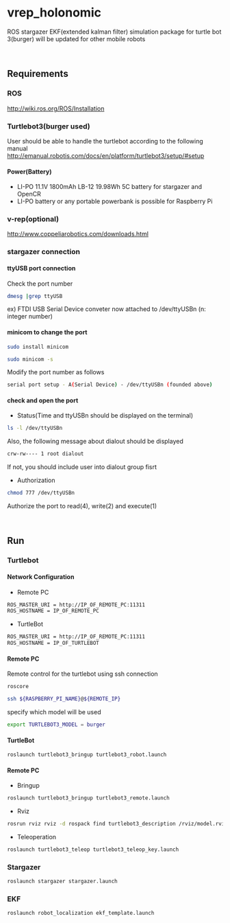 # vrep_holonomic

ROS stargazer EKF(extended kalman filter) simulation package for turtle bot 3(burger)
will be updated for other mobile robots

<br/>

## Requirements

### ROS
http://wiki.ros.org/ROS/Installation

### Turtlebot3(burger used)
User should be able to handle the turtlebot according to the following manual
http://emanual.robotis.com/docs/en/platform/turtlebot3/setup/#setup

#### Power(Battery)
- LI-PO 11.1V 1800mAh LB-12 19.98Wh 5C battery for stargazer and OpenCR
- LI-PO battery or any portable powerbank is possible for Raspberry Pi

### v-rep(optional)
http://www.coppeliarobotics.com/downloads.html

### stargazer connection
#### ttyUSB port connection
Check the port number
```bash
dmesg |grep ttyUSB
```
ex) FTDI USB Serial Device conveter now attached to /dev/ttyUSBn (n: integer number)

#### minicom to change the port
```bash
sudo install minicom
```
```bash
sudo minicom -s
```
Modify the port number as follows
```bash
serial port setup - A(Serial Device) - /dev/ttyUSBn (founded above)
```

#### check and open the port
- Status(Time and ttyUSBn should be displayed on the terminal)
```bash
ls -l /dev/ttyUSBn
```
Also, the following message about dialout should be displayed
```bash
crw-rw---- 1 root dialout
```
If not, you should include user into dialout group fisrt

- Authorization
```bash
chmod 777 /dev/ttyUSBn
```
Authorize the port to read(4), write(2) and execute(1)


<br/>

## Run

### Turtlebot
#### Network Configuration
- Remote PC
```bash
ROS_MASTER_URI = http://IP_OF_REMOTE_PC:11311
ROS_HOSTNAME = IP_OF_REMOTE_PC
```
- TurtleBot
```bash
ROS_MASTER_URI = http://IP_OF_REMOTE_PC:11311
ROS_HOSTNAME = IP_OF_TURTLEBOT
```

#### Remote PC
Remote control for the turtlebot using ssh connection
```bash
roscore
```
```bash
ssh ${RASPBERRY_PI_NAME}@${REMOTE_IP}
```
specify which model will be used
```bash
export TURTLEBOT3_MODEL = burger
```

#### TurtleBot
```bash
roslaunch turtlebot3_bringup turtlebot3_robot.launch
```

#### Remote PC
- Bringup
```bash
roslaunch turtlebot3_bringup turtlebot3_remote.launch
```
- Rviz
```bash
rosrun rviz rviz -d rospack find turtlebot3_description /rviz/model.rviz
```
- Teleoperation
```bash
roslaunch turtlebot3_teleop turtlebot3_teleop_key.launch
```

### Stargazer
```bash
roslaunch stargazer stargazer.launch
```

### EKF
```bash
roslaunch robot_localization ekf_template.launch
```